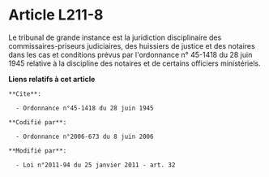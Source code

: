 # Article L211-8

Le tribunal de grande instance est la juridiction disciplinaire   des commissaires-priseurs judiciaires, des huissiers de
justice et des notaires dans les cas et conditions prévus par l'ordonnance n° 45-1418 du 28 juin 1945 relative à la
discipline des notaires et de certains officiers ministériels.

**Liens relatifs à cet article**

	**Cite**:

	  - Ordonnance n°45-1418 du 28 juin 1945

	**Codifié par**:

	  - Ordonnance n°2006-673 du 8 juin 2006

	**Modifié par**:

	  - Loi n°2011-94 du 25 janvier 2011 - art. 32
